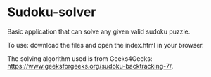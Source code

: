 # Sudoku-solver
Basic application that can solve any given valid sudoku puzzle.  

To use: download the files and open the index.html in your browser.

The solving algorithm used is from Geeks4Geeks: https://www.geeksforgeeks.org/sudoku-backtracking-7/.
